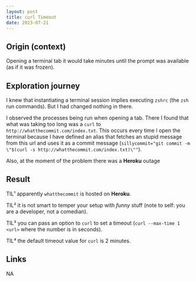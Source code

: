 ```yaml
---
layout: post
title: curl Timeout
date: 2023-07-21
---
```


## Origin (context)

Opening a terminal tab it would take minutes until the prompt was available (as if it was frozen).

## Exploration journey

I knew that instantiating a terminal session implies executing `zshrc` (the `zsh` run commands). But I had changed nothing in there.

I observed the processes being run when opening a tab. There I found that what was taking too long was a `curl` to `http://whatthecommit.com/index.txt`. This occurs every time I open the terminal because I have defined an alias that fetches an stupid message from this url and uses it as a commit message (`sillycommit="git commit -m \"$(curl -s http://whatthecommit.com/index.txt)\""`).

Also, at the moment of the problem there was a **Heroku** outage

## Result

TIL¹ apparently `whatthecommit` is hosted on **Heroku**.

TIL² it is not smart to temper your setup with _funny_ stuff (note to self: you are a developer, not a comedian).

TIL³ you can pass an option to `curl` to set a timeout (`curl --max-time 1 <url>` where the number is in seconds).

TIL⁴ the default timeout value for `curl` is 2 minutes.

## Links

NA
